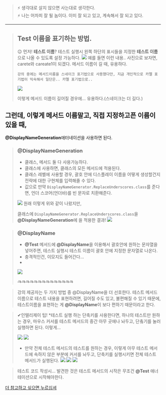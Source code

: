 > ⚡ 생각대로 살지 않으면 사는대로 생각한다. <br>
> ⚡ 나는 어차피 잘 될 놈이다. 이미 잘 되고 있고, 계속해서 잘 되고 있다.

---

> ## Test 이름을 표기하는 방법.
>
> 😉 먼저!
>**테스트 이름**?
>테스트 실행시 왼쪽 하단의 표시들을 지정한 **테스트 이름**으로 나올 수 있도록 설정 가능하다.
>![](https://velog.velcdn.com/images/tjdtn4484/post/c124b6aa-ead5-4b59-9643-757d249f9888/image.png)
>예를 들면 이런 내용..
> 사진으로 보자면, carete와 careate1이 되겠다.
> 메서드 이름이 길 때, 유용하다.
> 
>`강의 중에는 메서드이름을 스네이크 표기법으로 사용했다만, 지금 개인적으로 카멜 표기법이 익숙해서 일단은.. 카멜 표기법으로..`
>
>![](https://velog.velcdn.com/images/tjdtn4484/post/7e428189-117c-4eb9-a7dc-64dcc5d9dcc1/image.png)
>
> 이렇게 메서드 이름이 길어질 경우에... 유용하다.(스네이크는 더 길다.)

## 그런데, 이렇게 메서드 이름말고, 직접 지정하고픈 이름이 있을 때,
**@DisplayNameGeneration**애터네이션을 사용하면 된다.

> ### @DisplayNameGeneration
>*  클래스, 메서드 둘 다 사용가능하다.
>* 클래스에 사용하면, 클래스의 모든 메서드에 적용된다.
>* 클래스 레벨에 사용할 경우, 괄호 안에 디스플레이 이름을 어떻게 생성할건지 전략에 대한 구현체를 입력해줄 수 있다.
>* 값으로 만약 `DisplayNameGenerator.ReplaceUnderscores.class`를 준다면,
>언더 스코어(언더바)를 빈 문자로 치환해준다.
>
> ![](https://velog.velcdn.com/images/tjdtn4484/post/99c36c1b-0c47-41b6-ad7c-0cc309bd7139/image.png)
> 원래 이렇게 위와 같이 나왔지만,
>
> 클래스에 `DisplayNameGenerator.ReplaceUnderscores.class`을 **@DisplayNameGeneration**에 을 적용한 결과!
> ![](https://velog.velcdn.com/images/tjdtn4484/post/b56ebda2-6d62-4cec-832d-24cf91b0221b/image.png)


>### @DisplayName
>* **@Test** 메서드에 **@DisplayName**을 이용해서 괄호안에 원하는 문자열을 넣어주면, 테스트 실행시 테스트 이름이 괄호 안에 지정한 문자열로 나온다.
>* 충격적인건, 이모지도 들어간다...
>* 
>![](https://velog.velcdn.com/images/tjdtn4484/post/1bd9fe9e-33cf-42a6-b3a0-fbfccff7ef55/image.png)
>
>~~ㅋㅋㅋㅋㅋㅋㅋㅋㅋㅋㅋㅋㅋㅋ~~
>

> 강의 제공자는 두 가지 방법 중 @DisplayName을 더 선호한다.
테스트 메서드 이름으로 테스트 내용을 표현하려면, 길어질 수도 있고, 불편해질 수 있기 때문에, 테스트이름을 표현하는 게 **@DisplayName**이 보다 편하기 때문이라고 한다.

> ✔인텔리제이 팁!
>*테스트 실행 하는 단축키를 사용한다면, 하나의 테스트만 원하는 경우, 마우스 커서를 테스트 메서드의 중간 아무 곳에나 놔두고, 
>단춬기를 눌러 실행하면 된다. 이렇게...
>
>![](https://velog.velcdn.com/images/tjdtn4484/post/39bcd091-d77b-4aa4-ae78-8eff68e7c948/image.png)
>![](https://velog.velcdn.com/images/tjdtn4484/post/1e6601b3-98ff-44f9-8f7f-66f654fe5969/image.png)
>
> * 만약 전체 테스트 메서드의 테스트를 원하는 경우, 이렇게 아무 테스트 메서드에 속하지 않은 부분에 커서를 놔두고, 단축키를 실행시키면 전체 테스트 메서드가 실행된다.
>![](https://velog.velcdn.com/images/tjdtn4484/post/c6c5d24f-4f4a-4244-9425-d33cab6cc193/image.png)
>![](https://velog.velcdn.com/images/tjdtn4484/post/7ef57a2c-4eb0-435c-aca4-69c2a943ffa7/image.png)
>![](https://velog.velcdn.com/images/tjdtn4484/post/6f3d700f-9dcc-49cf-a90b-870b3736dd93/image.png)


> 테스트 코드 작성시... 발견한 것은 테스트 메서드의 시작은 무조건 **@Test** 애너테이션으로 시작해야한다.



[더 참고하고 싶으면 누르십셔](https://junit.org/junit5/docs/current/user-guide/#writing-tests-display-names)
